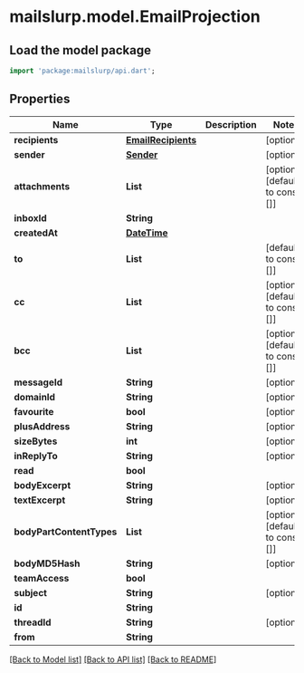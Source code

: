 # mailslurp.model.EmailProjection

## Load the model package
```dart
import 'package:mailslurp/api.dart';
```

## Properties
Name | Type | Description | Notes
------------ | ------------- | ------------- | -------------
**recipients** | [**EmailRecipients**](EmailRecipients) |  | [optional] 
**sender** | [**Sender**](Sender) |  | [optional] 
**attachments** | **List<String>** |  | [optional] [default to const []]
**inboxId** | **String** |  | 
**createdAt** | [**DateTime**](DateTime) |  | 
**to** | **List<String>** |  | [default to const []]
**cc** | **List<String>** |  | [optional] [default to const []]
**bcc** | **List<String>** |  | [optional] [default to const []]
**messageId** | **String** |  | [optional] 
**domainId** | **String** |  | [optional] 
**favourite** | **bool** |  | [optional] 
**plusAddress** | **String** |  | [optional] 
**sizeBytes** | **int** |  | [optional] 
**inReplyTo** | **String** |  | [optional] 
**read** | **bool** |  | 
**bodyExcerpt** | **String** |  | [optional] 
**textExcerpt** | **String** |  | [optional] 
**bodyPartContentTypes** | **List<String>** |  | [optional] [default to const []]
**bodyMD5Hash** | **String** |  | [optional] 
**teamAccess** | **bool** |  | 
**subject** | **String** |  | [optional] 
**id** | **String** |  | 
**threadId** | **String** |  | [optional] 
**from** | **String** |  | 

[[Back to Model list]](../README#documentation-for-models) [[Back to API list]](../README#documentation-for-api-endpoints) [[Back to README]](../README)


